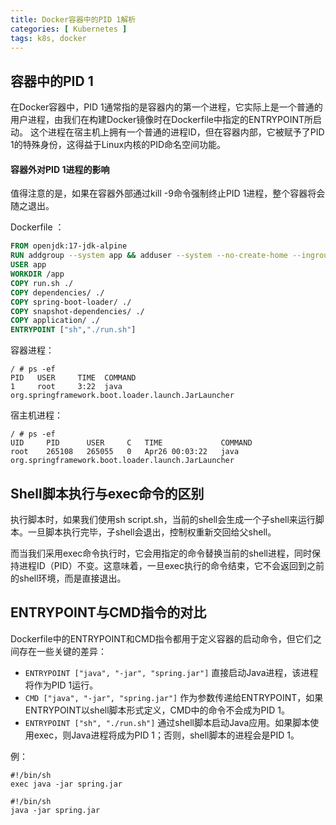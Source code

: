 ```yaml
---
title: Docker容器中的PID 1解析
categories: [ Kubernetes ]
tags: k8s, docker
---
```


## 容器中的PID 1

在Docker容器中，PID 1通常指的是容器内的第一个进程，它实际上是一个普通的用户进程，由我们在构建Docker镜像时在Dockerfile中指定的ENTRYPOINT所启动。
这个进程在宿主机上拥有一个普通的进程ID，但在容器内部，它被赋予了PID 1的特殊身份，这得益于Linux内核的PID命名空间功能。

#### 容器外对PID 1进程的影响

值得注意的是，如果在容器外部通过kill -9命令强制终止PID 1进程，整个容器将会随之退出。

Dockerfile ：

~~~dockerfile
FROM openjdk:17-jdk-alpine
RUN addgroup --system app && adduser --system --no-create-home --ingroup app app
USER app
WORKDIR /app
COPY run.sh ./
COPY dependencies/ ./
COPY spring-boot-loader/ ./
COPY snapshot-dependencies/ ./
COPY application/ ./
ENTRYPOINT ["sh","./run.sh"]
~~~

容器进程：

~~~
/ # ps -ef
PID   USER     TIME  COMMAND
1     root     3:22  java org.springframework.boot.loader.launch.JarLauncher
~~~

宿主机进程：

~~~
/ # ps -ef
UID     PID      USER     C   TIME             COMMAND
root    265108   265055   0   Apr26 00:03:22   java org.springframework.boot.loader.launch.JarLauncher
~~~

## Shell脚本执行与exec命令的区别

执行脚本时，如果我们使用sh script.sh，当前的shell会生成一个子shell来运行脚本。一旦脚本执行完毕，子shell会退出，控制权重新交回给父shell。

而当我们采用exec命令执行时，它会用指定的命令替换当前的shell进程，同时保持进程ID（PID）不变。这意味着，一旦exec执行的命令结束，它不会返回到之前的shell环境，而是直接退出。



## ENTRYPOINT与CMD指令的对比

Dockerfile中的ENTRYPOINT和CMD指令都用于定义容器的启动命令，但它们之间存在一些关键的差异：

- `ENTRYPOINT ["java", "-jar", "spring.jar"]` 直接启动Java进程，该进程将作为PID 1运行。
- `CMD ["java", "-jar", "spring.jar"]` 作为参数传递给ENTRYPOINT，如果ENTRYPOINT以shell脚本形式定义，CMD中的命令不会成为PID 1。
- `ENTRYPOINT ["sh", "./run.sh"]` 通过shell脚本启动Java应用。如果脚本使用exec，则Java进程将成为PID 1；否则，shell脚本的进程会是PID 1。

例：
~~~shell
#!/bin/sh
exec java -jar spring.jar
~~~

~~~shell
#!/bin/sh
java -jar spring.jar
~~~


